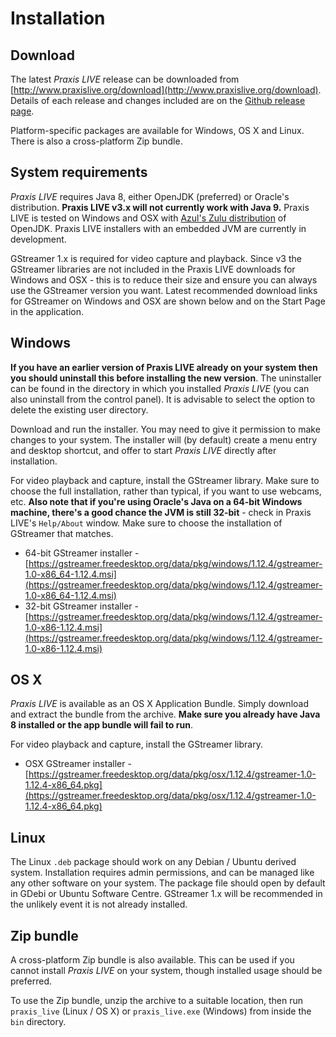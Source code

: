 # Installation

## Download

The latest _Praxis LIVE_ release can be downloaded from [http://www.praxislive.org/download](http://www.praxislive.org/download). Details of each release and changes included are on the [Github release page](https://github.com/praxis-live/praxis-live/releases).

Platform-specific packages are available for Windows, OS X and Linux. There is also a cross-platform Zip bundle.

## System requirements

_Praxis LIVE_ requires Java 8, either OpenJDK (preferred) or Oracle's distribution. **Praxis LIVE v3.x will not currently work with Java 9.** Praxis LIVE is tested on Windows and OSX with [Azul's Zulu distribution](https://www.azul.com/downloads/zulu/) of OpenJDK. Praxis LIVE installers with an embedded JVM are currently in development.

GStreamer 1.x is required for video capture and playback. Since v3 the GStreamer libraries are not included in the Praxis LIVE downloads for Windows and OSX - this is to reduce their size and ensure you can always use the GStreamer version you want. Latest recommended download links for GStreamer on Windows and OSX are shown below and on the Start Page in the application.

## Windows

**If you have an earlier version of Praxis LIVE already on your system then you should uninstall this before installing the new version**. The uninstaller can be found in the directory in which you installed _Praxis LIVE_ (you can also uninstall from the control panel). It is advisable to select the option to delete the existing user directory.

Download and run the installer. You may need to give it permission to make changes to your system. The installer will (by default) create a menu entry and desktop shortcut, and offer to start _Praxis LIVE_ directly after installation.

For video playback and capture, install the GStreamer library. Make sure to choose the full installation, rather than typical, if you want to use webcams, etc. **Also note that if you're using Oracle's Java on a 64-bit Windows machine, there's a good chance the JVM is still 32-bit** - check in Praxis LIVE's `Help/About` window. Make sure to choose the installation of GStreamer that matches.

* 64-bit GStreamer installer - [https://gstreamer.freedesktop.org/data/pkg/windows/1.12.4/gstreamer-1.0-x86_64-1.12.4.msi](https://gstreamer.freedesktop.org/data/pkg/windows/1.12.4/gstreamer-1.0-x86_64-1.12.4.msi)
* 32-bit GStreamer installer - [https://gstreamer.freedesktop.org/data/pkg/windows/1.12.4/gstreamer-1.0-x86-1.12.4.msi](https://gstreamer.freedesktop.org/data/pkg/windows/1.12.4/gstreamer-1.0-x86-1.12.4.msi)

## OS X

_Praxis LIVE_ is available as an OS X Application Bundle. Simply download and extract the bundle from the archive. **Make sure you already have Java 8 installed or the app bundle will fail to run**.

For video playback and capture, install the GStreamer library.

* OSX GStreamer installer - [https://gstreamer.freedesktop.org/data/pkg/osx/1.12.4/gstreamer-1.0-1.12.4-x86_64.pkg](https://gstreamer.freedesktop.org/data/pkg/osx/1.12.4/gstreamer-1.0-1.12.4-x86_64.pkg)

## Linux

The Linux `.deb` package should work on any Debian / Ubuntu derived system. Installation requires admin permissions, and can be managed like any other software on your system. The package file should open by default in GDebi or Ubuntu Software Centre. GStreamer 1.x will be recommended in the unlikely event it is not already installed.

## Zip bundle

A cross-platform Zip bundle is also available. This can be used if you cannot install _Praxis LIVE_ on your system, though installed usage should be preferred.

To use the Zip bundle, unzip the archive to a suitable location, then run `praxis_live` (Linux / OS X) or `praxis_live.exe` (Windows) from inside the `bin` directory.


